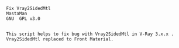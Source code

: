 	Fix Vray2SidedMtl 
	MastaMan
	GNU  GPL v3.0
	
	
	This script helps to fix bug with Vray2SidedMtl in V-Ray 3.x.x .
	Vray2SidedMtl replaced to Front Material.

